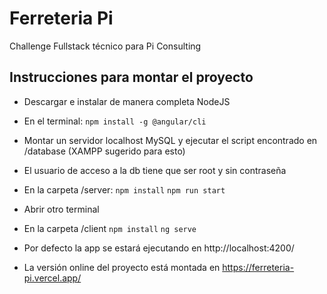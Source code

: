 # Ferreteria Pi

Challenge Fullstack técnico para Pi Consulting

## Instrucciones para montar el proyecto

 - Descargar e instalar de manera completa NodeJS
 - En el terminal:
 `npm install -g @angular/cli`
 
 - Montar un servidor localhost MySQL y ejecutar el script encontrado en /database (XAMPP sugerido para esto)
 - El usuario de acceso a la db tiene que ser root y sin contraseña
 - En la carpeta /server:
 `npm install`
 `npm run start`
 
 - Abrir otro terminal
 - En la carpeta /client
 `npm install`
  `ng serve`
 - Por defecto la app se estará ejecutando en http://localhost:4200/
- La versión online del proyecto está montada en https://ferreteria-pi.vercel.app/
